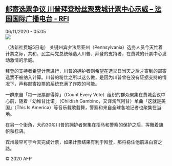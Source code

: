 <!--1604642103000-->
[邮寄选票争议 川普拜登粉丝聚费城计票中心示威 – 法国国际广播电台 - RFI](http://www.rfi.fr//cn/contenu/20201106-%E9%82%AE%E5%AF%84%E9%80%89%E7%A5%A8%E4%BA%89%E8%AE%AE-%E5%B7%9D%E6%99%AE%E6%8B%9C%E7%99%BB%E7%B2%89%E4%B8%9D%E8%81%9A%E8%B4%B9%E5%9F%8E%E8%AE%A1%E7%A5%A8%E4%B8%AD%E5%BF%83%E7%A4%BA%E5%A8%81)
------

<div>06/11/2020 - 05:05</div><img src="https://s.rfi.fr/media/display/412ba7f4-1fea-11eb-823c-005056bf87d6/w:310/p:16x9/int0007b.201106120502.jpg"><div class="t-content__body u-clearfix"><p>（法新社费城5日电）    关键州宾夕法尼亚州（Pennsylvania）选务人员今天忙着计票之际，共和、民主两党总统候选人川普、拜登的支持者，在费城的计票中心发动激情的示威。</p><p>拜登的支持者希望计票进行，川普的拥护者则希望在选举日当天之后才寄到的邮寄选票不被纳入计算。川普的粉丝之所以这么做，是因为川普曾在没有证据支持的情况下，声称邮寄投票的系统充满了诈欺的可能。</p><p>一群来自「每一张票都得算」（Count Every Vote）组织的群众聚集在费城会议中心前，随着「幼稚甘比诺」（Childish Gambino，又译淘气阿甘）单曲「这就是美国」（This Is America）等音乐载歌载舞，警察和来自全球各地记者也聚集在当地。</p><p>在另一个街角，大约30名川普的拥护者聚集在拒马和警察的保护之后，挥舞着旗帜和标语。</p><p>宾州最早可于今天完成计票，如果计票结果有利于拜登，那将稳住他前进白宫之路。</p><p class="t-copyright">© 2020 AFP</p>        </div>
